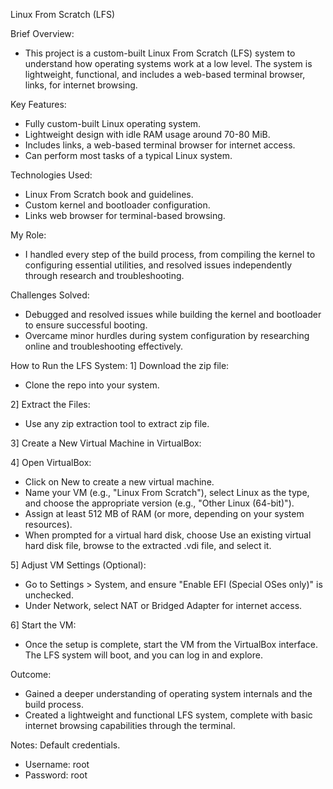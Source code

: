 Linux From Scratch (LFS)

Brief Overview:
- This project is a custom-built Linux From Scratch (LFS) system to understand how operating systems work at a low level. The system is 
  lightweight, functional, and includes a web-based terminal browser, links, for internet browsing.

Key Features:
- Fully custom-built Linux operating system.
- Lightweight design with idle RAM usage around 70-80 MiB.
- Includes links, a web-based terminal browser for internet access.
- Can perform most tasks of a typical Linux system.

Technologies Used:
- Linux From Scratch book and guidelines.
- Custom kernel and bootloader configuration.
- Links web browser for terminal-based browsing.

My Role:
- I handled every step of the build process, from compiling the kernel to configuring essential utilities, and resolved issues independently 
  through research and troubleshooting.

Challenges Solved:
- Debugged and resolved issues while building the kernel and bootloader to ensure successful booting.
- Overcame minor hurdles during system configuration by researching online and troubleshooting effectively.

How to Run the LFS System:
1] Download the zip file:
   - Clone the repo into your system.

2] Extract the Files:
   - Use any zip extraction tool to extract zip file.

3] Create a New Virtual Machine in VirtualBox:

4] Open VirtualBox:
   - Click on New to create a new virtual machine.
   - Name your VM (e.g., "Linux From Scratch"), select Linux as the type, and choose the appropriate version (e.g., "Other Linux (64-bit)").
   - Assign at least 512 MB of RAM (or more, depending on your system resources).
   - When prompted for a virtual hard disk, choose Use an existing virtual hard disk file, browse to the extracted .vdi file, and select it.

5] Adjust VM Settings (Optional):
   - Go to Settings > System, and ensure "Enable EFI (Special OSes only)" is unchecked.
   - Under Network, select NAT or Bridged Adapter for internet access.

6] Start the VM:
   - Once the setup is complete, start the VM from the VirtualBox interface. The LFS system will boot, and you can log in and explore.

Outcome:
- Gained a deeper understanding of operating system internals and the build process.
- Created a lightweight and functional LFS system, complete with basic internet browsing capabilities through the terminal.

Notes:
Default credentials.
- Username: root
- Password: root
